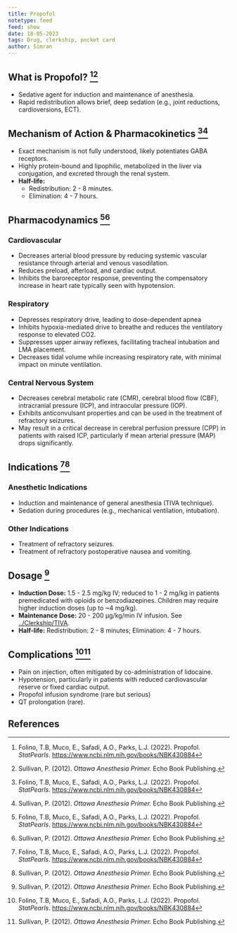 ```yaml
---
title: Propofol
notetype: feed
feed: show
date: 18-05-2023
tags: Drug, clerkship, pocket card 
author: Simran
---
```


## What is Propofol? [^1][^2]
- Sedative agent for induction and maintenance of anesthesia.
- Rapid redistribution allows brief, deep sedation (e.g., joint reductions, cardioversions, ECT).

## Mechanism of Action & Pharmacokinetics [^1][^2]
- Exact mechanism is not fully understood, likely potentiates GABA receptors.
- Highly protein-bound and lipophilic, metabolized in the liver via conjugation, and excreted through the renal system.
- **Half-life:**
  - Redistribution: 2 - 8 minutes.
  - Elimination: 4 - 7 hours.

## Pharmacodynamics [^1][^2]
### Cardiovascular
- Decreases arterial blood pressure by reducing systemic vascular resistance through arterial and venous vasodilation.
- Reduces preload, afterload, and cardiac output.
- Inhibits the baroreceptor response, preventing the compensatory increase in heart rate typically seen with hypotension.

### Respiratory
- Depresses respiratory drive, leading to dose-dependent apnea
- Inhibits hypoxia-mediated drive to breathe and reduces the ventilatory response to elevated CO2.
- Suppresses upper airway reflexes, facilitating tracheal intubation and LMA placement.
- Decreases tidal volume while increasing respiratory rate, with minimal impact on minute ventilation.

### Central Nervous System
- Decreases cerebral metabolic rate (CMR), cerebral blood flow (CBF), intracranial pressure (ICP), and intraocular pressure (IOP).
- Exhibits anticonvulsant properties and can be used in the treatment of refractory seizures.
- May result in a critical decrease in cerebral perfusion pressure (CPP) in patients with raised ICP, particularly if mean arterial pressure (MAP) drops significantly.

## Indications [^1][^2]
### Anesthetic Indications
- Induction and maintenance of general anesthesia (TIVA technique).
- Sedation during procedures (e.g., mechanical ventilation, intubation).

### Other Indications
- Treatment of refractory seizures.
- Treatment of refractory postoperative nausea and vomiting.

## Dosage [^2]
- **Induction Dose:** 1.5 - 2.5 mg/kg IV; reduced to 1 - 2 mg/kg in patients premedicated with opioids or benzodiazepines. Children may require higher induction doses (up to ~4 mg/kg).
- **Maintenance Dose:** 20 - 200 µg/kg/min IV infusion. See [../Clerkship/TIVA](../Clerkship/TIVA.md).
- **Half-life:** Redistribution: 2 - 8 minutes; Elimination: 4 - 7 hours.

## Complications [^1][^2]
- Pain on injection, often mitigated by co-administration of lidocaine.
- Hypotension, particularly in patients with reduced cardiovascular reserve or fixed cardiac output.
- Propofol infusion syndrome (rare but serious)
- QT prolongation (rare).


## References
[^1]: Folino, T.B, Muco, E., Safadi, A.O., Parks, L.J. (2022). Propofol. *StatPearls*. https://www.ncbi.nlm.nih.gov/books/NBK430884
[^2]: Sullivan, P. (2012). *Ottawa Anesthesia Primer.* Echo Book Publishing.

